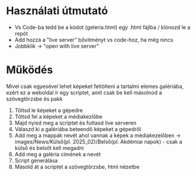 # Használati útmutató

- Vs Code-ba tedd be a kódot (geleria.html) egy .html fájlba / klónozd le a repót
- Add hozzá a "live server" bővitményt vs code-hoz, ha még nincs
- Jobbklik -> "open with live server"

# Működés

Mivel csak egyesével lehet képeket feltölteni a tartalmi elemes galériába, ezért ez a weboldal ír egy scriptet, amit csak be kell másolnod a szövegtörzsbe és pakk

1.  Töltsd le képeket a gépedre
2.  Töltsd fel a képeket a médiakezlőbe
3.  Majd nyisd meg a scriptet és futtasd live serveren
4.  Válaszd ki a galériába beteendő képeket a gépedről
5.  Add meg a mappák nevét ahol vannak a képek a médiakezelőben -> images/News/Külső(pl. 2025_02)/Belső(pl. Akdémiai napok) - csak a külső és belsőt kell megadni
6.  Add meg a galéria címének a nevét
7.  Script generálása
8.  Másold át a scriptet a szövegtörzsbe, html nézetbe
